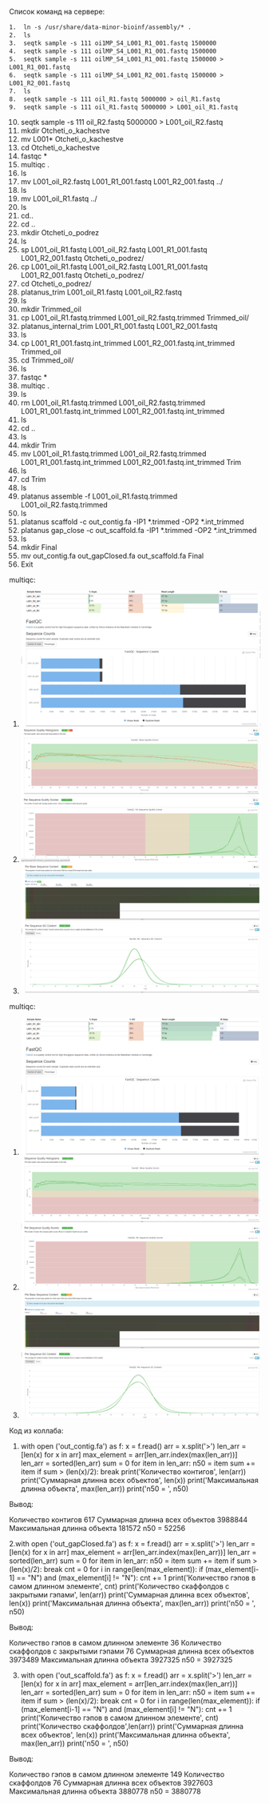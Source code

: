 Список команд на сервере:

    1.  ln -s /usr/share/data-minor-bioinf/assembly/* .
    2.  ls
    3.  seqtk sample -s 111 oi1MP_S4_L001_R1_001.fastq 1500000
    4.  seqtk sample -s 111 oilMP_S4_L001_R1_001.fastq 1500000
    5.  seqtk sample -s 111 oilMP_S4_L001_R1_001.fastq 1500000 > L001_R1_001.fastq
    6.  seqtk sample -s 111 oilMP_S4_L001_R2_001.fastq 1500000 > L001_R2_001.fastq
    7.  ls
    8.  seqtk sample -s 111 oil_R1.fastq 5000000 > oil_R1.fastq
    9.  seqtk sample -s 111 oil_R1.fastq 5000000 > L001_oil_R1.fastq
   10.  seqtk sample -s 111 oil_R2.fastq 5000000 > L001_oil_R2.fastq
   11.  mkdir Otcheti_o_kachestve
   12.  mv L001* Otcheti_o_kachestve
   13.  cd Otcheti_o_kachestve
   14.  fastqc *
   15.  multiqc .
   16.  ls
   17.  mv L001_oil_R2.fastq L001_R1_001.fastq L001_R2_001.fastq ../
   18.  ls
   19.  mv L001_oil_R1.fastq ../
   20.  ls
   21.  cd..
   22.  cd ..
   23.  mkdir Otcheti_o_podrez
   24.  ls
   25.  sp L001_oil_R1.fastq L001_oil_R2.fastq L001_R1_001.fastq L001_R2_001.fastq Otcheti_o_podrez/
   26.  cp L001_oil_R1.fastq L001_oil_R2.fastq L001_R1_001.fastq L001_R2_001.fastq Otcheti_o_podrez/
   27.  cd Otcheti_o_podrez/
   28.  platanus_trim L001_oil_R1.fastq L001_oil_R2.fastq
   29.  ls
   30.  mkdir Trimmed_oil
   31.  cp L001_oil_R1.fastq.trimmed L001_oil_R2.fastq.trimmed Trimmed_oil/
   32.  platanus_internal_trim L001_R1_001.fastq L001_R2_001.fastq
   33.  ls
   34.  cp L001_R1_001.fastq.int_trimmed L001_R2_001.fastq.int_trimmed Trimmed_oil
   35.  cd Trimmed_oil/
   36.  ls
   37.  fastqc *
   38.  multiqc .
   39.  ls
   40.  rm L001_oil_R1.fastq.trimmed L001_oil_R2.fastq.trimmed L001_R1_001.fastq.int_trimmed L001_R2_001.fastq.int_trimmed
   41.  ls
   42.  cd ..
   43.  ls
   44.  mkdir Trim
   45.  mv L001_oil_R1.fastq.trimmed L001_oil_R2.fastq.trimmed L001_R1_001.fastq.int_trimmed L001_R2_001.fastq.int_trimmed Trim
   46.  ls
   47.  cd Trim
   48.  ls
   49.  platanus assemble -f  L001_oil_R1.fastq.trimmed L001_oil_R2.fastq.trimmed
   50.  ls
   51.  platanus scaffold -c out_contig.fa -IP1 *.trimmed -OP2 *.int_trimmed
   52.  platanus gap_close -c out_scaffold.fa -IP1 *.trimmed -OP2 *.int_trimmed
   53.  ls
   54.  mkdir Final
   55.  mv out_contig.fa out_gapClosed.fa out_scaffold.fa Final
   56.  Exit

multiqc:
1. ![Перед тримом](Аналитика1_1.png "Перед тримом")
2. ![Перед тримом](Аналитика1_2.png "Перед тримом")
3. ![Перед тримом](Аналитика1_3.png "Перед тримом")

multiqc:
1. ![После трима](Аналитика2_1.png "После трима")
2. ![После трима](Аналитика2_2.png "После трима")
3. ![После трима](Аналитика2_3.png "После трима")

Код из коллаба:
1. with open ('out_contig.fa') as f:
  x = f.read()
arr = x.split('>')
len_arr = [len(x) for x in arr]
max_element = arr[len_arr.index(max(len_arr))]
len_arr = sorted(len_arr)
sum = 0
for item in len_arr:
  n50 = item
  sum += item
  if sum > (len(x)/2):
    break
print('Количество контигов', len(arr))
print('Суммарная длинна всех объектов', len(x))
print('Максимальная длинна объекта', max(len_arr))
print('n50 = ', n50)

Вывод:

Количество контигов 617
Суммарная длинна всех объектов 3988844
Максимальная длинна объекта 181572
n50 =  52256

2.with open ('out_gapClosed.fa') as f:
  x = f.read()
arr = x.split('>')
len_arr = [len(x) for x in arr]
max_element = arr[len_arr.index(max(len_arr))]
len_arr = sorted(len_arr)
sum = 0
for item in len_arr:
  n50 = item
  sum += item
  if sum > (len(x)/2):
    break
cnt = 0
for i in range(len(max_element)):
  if (max_element[i-1] == "N") and (max_element[i] != "N"):
    cnt += 1
print('Количество гэпов в самом длинном элементе', cnt)
print('Количество скаффолдов с закрытыми гэпами', len(arr))
print('Суммарная длинна всех объектов', len(x))
print('Максимальная длинна объекта', max(len_arr))
print('n50 = ', n50)

Вывод:

Количество гэпов в самом длинном элементе 36
Количество скаффолдов с закрытыми гэпами 76
Суммарная длинна всех объектов 3973489
Максимальная длинна объекта 3927325
n50 =  3927325

3. with open ('out_scaffold.fa') as f:
  x = f.read()
arr = x.split('>')
len_arr = [len(x) for x in arr]
max_element = arr[len_arr.index(max(len_arr))]
len_arr = sorted(len_arr)
sum = 0
for item in len_arr:
  n50 = item
  sum += item
  if sum > (len(x)/2):
    break
cnt = 0
for i in range(len(max_element)):
  if (max_element[i-1] == "N") and (max_element[i] != "N"):
    cnt += 1
print('Количество гэпов в самом длинном элементе', cnt)
print('Количество скаффолдов',len(arr))
print('Суммарная длинна всех объектов', len(x))
print('Максимальная длинна объекта', max(len_arr))
print('n50 = ', n50)

Вывод:

Количество гэпов в самом длинном элементе 149
Количество скаффолдов 76
Суммарная длинна всех объектов 3927603
Максимальная длинна объекта 3880778
n50 =  3880778
